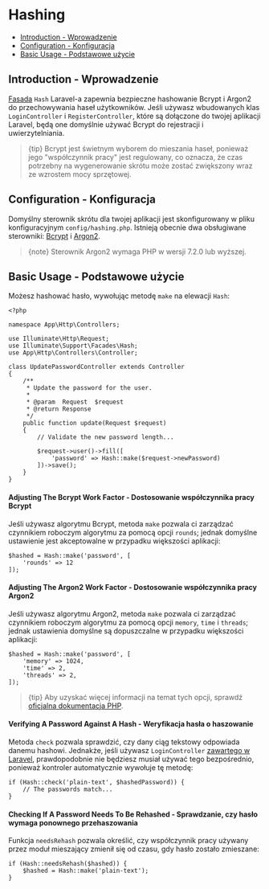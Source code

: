 # Hashing

- [Introduction - Wprowadzenie](#introduction)
- [Configuration - Konfiguracja](#configuration)
- [Basic Usage - Podstawowe użycie](#basic-usage)

<a name="introduction"></a>
## Introduction - Wprowadzenie

[Fasada](/docs/{{version}}/facades) `Hash` Laravel-a zapewnia bezpieczne hashowanie Bcrypt i Argon2 do przechowywania haseł użytkowników. Jeśli używasz wbudowanych klas `LoginController` i `RegisterController`, które są dołączone do twojej aplikacji Laravel, będą one domyślnie używać Bcrypt do rejestracji i uwierzytelniania.

> {tip} Bcrypt jest świetnym wyborem do mieszania haseł, ponieważ jego "współczynnik pracy" jest regulowany, co oznacza, że czas potrzebny na wygenerowanie skrótu może zostać zwiększony wraz ze wzrostem mocy sprzętowej.

<a name="configuration"></a>
## Configuration - Konfiguracja

Domyślny sterownik skrótu dla twojej aplikacji jest skonfigurowany w pliku konfiguracyjnym `config/hashing.php`. Istnieją obecnie dwa obsługiwane sterowniki: [Bcrypt](https://en.wikipedia.org/wiki/Bcrypt) i [Argon2](https://en.wikipedia.org/wiki/Argon2).

> {note} Sterownik Argon2 wymaga PHP w wersji 7.2.0 lub wyższej.

<a name="basic-usage"></a>
## Basic Usage - Podstawowe użycie

Możesz hashować hasło, wywołując metodę `make` na elewacji `Hash`:

    <?php

    namespace App\Http\Controllers;

    use Illuminate\Http\Request;
    use Illuminate\Support\Facades\Hash;
    use App\Http\Controllers\Controller;

    class UpdatePasswordController extends Controller
    {
        /**
         * Update the password for the user.
         *
         * @param  Request  $request
         * @return Response
         */
        public function update(Request $request)
        {
            // Validate the new password length...

            $request->user()->fill([
                'password' => Hash::make($request->newPassword)
            ])->save();
        }
    }

#### Adjusting The Bcrypt Work Factor - Dostosowanie współczynnika pracy Bcrypt

Jeśli używasz algorytmu Bcrypt, metoda `make` pozwala ci zarządzać czynnikiem roboczym algorytmu za pomocą opcji `rounds`; jednak domyślne ustawienie jest akceptowalne w przypadku większości aplikacji:

    $hashed = Hash::make('password', [
        'rounds' => 12
    ]);

#### Adjusting The Argon2 Work Factor - Dostosowanie współczynnika pracy Argon2

Jeśli używasz algorytmu Argon2, metoda `make` pozwala ci zarządzać czynnikiem roboczym algorytmu za pomocą opcji `memory`, `time` i `threads`; jednak ustawienia domyślne są dopuszczalne w przypadku większości aplikacji:

    $hashed = Hash::make('password', [
        'memory' => 1024,
        'time' => 2,
        'threads' => 2,
    ]);

> {tip} Aby uzyskać więcej informacji na temat tych opcji, sprawdź [oficjalna dokumentacja PHP](http://php.net/manual/en/function.password-hash.php).

#### Verifying A Password Against A Hash - Weryfikacja hasła o haszowanie

Metoda `check` pozwala sprawdzić, czy dany ciąg tekstowy odpowiada danemu hashowi. Jednakże, jeśli używasz `LoginController` [zawartego w Laravel](/docs/{{version}}/authentication), prawdopodobnie nie będziesz musiał używać tego bezpośrednio, ponieważ kontroler automatycznie wywołuje tę metodę:

    if (Hash::check('plain-text', $hashedPassword)) {
        // The passwords match...
    }

#### Checking If A Password Needs To Be Rehashed - Sprawdzanie, czy hasło wymaga ponownego przehaszowania

Funkcja `needsRehash` pozwala określić, czy współczynnik pracy używany przez moduł mieszający zmienił się od czasu, gdy hasło zostało zmieszane:

    if (Hash::needsRehash($hashed)) {
        $hashed = Hash::make('plain-text');
    }
